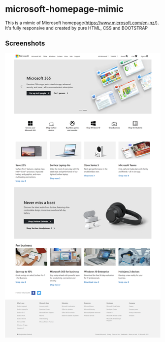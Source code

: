 # microsoft-homepage-mimic
This is a mimic of Microsoft homepage(https://www.microsoft.com/en-nz/). 
It's fully responsive and created by pure HTML, CSS and BOOTSTRAP

## Screenshots
<img src="https://github.com/JingyiNiu/microsoft-homepage-mimic/blob/master/screenshots/index.png?raw=true" alt="index">
